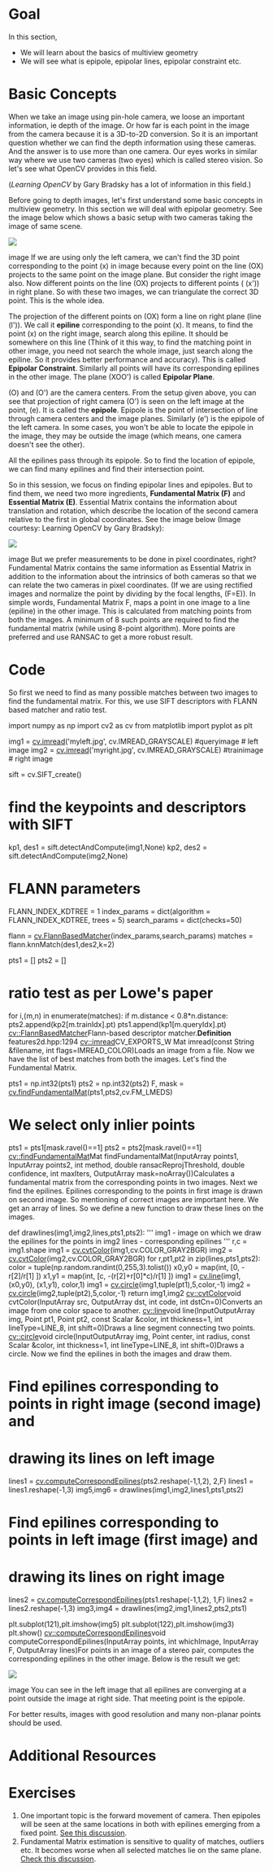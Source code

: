 
# Goal

In this section,

* We will learn about the basics of multiview geometry
* We will see what is epipole, epipolar lines, epipolar constraint etc.

# Basic Concepts

When we take an image using pin-hole camera, we loose an important information, ie depth of the image. Or how far is each point in the image from the camera because it is a 3D-to-2D conversion. So it is an important question whether we can find the depth information using these cameras. And the answer is to use more than one camera. Our eyes works in similar way where we use two cameras (two eyes) which is called stereo vision. So let's see what OpenCV provides in this field.

(*Learning OpenCV* by Gary Bradsky has a lot of information in this field.)

Before going to depth images, let's first understand some basic concepts in multiview geometry. In this section we will deal with epipolar geometry. See the image below which shows a basic setup with two cameras taking the image of same scene.

![](../../epipolar.jpg)

image
If we are using only the left camera, we can't find the 3D point corresponding to the point \(x\) in image because every point on the line \(OX\) projects to the same point on the image plane. But consider the right image also. Now different points on the line \(OX\) projects to different points ( \(x'\)) in right plane. So with these two images, we can triangulate the correct 3D point. This is the whole idea.

The projection of the different points on \(OX\) form a line on right plane (line \(l'\)). We call it **epiline** corresponding to the point \(x\). It means, to find the point \(x\) on the right image, search along this epiline. It should be somewhere on this line (Think of it this way, to find the matching point in other image, you need not search the whole image, just search along the epiline. So it provides better performance and accuracy). This is called **Epipolar Constraint**. Similarly all points will have its corresponding epilines in the other image. The plane \(XOO'\) is called **Epipolar Plane**.

\(O\) and \(O'\) are the camera centers. From the setup given above, you can see that projection of right camera \(O'\) is seen on the left image at the point, \(e\). It is called the **epipole**. Epipole is the point of intersection of line through camera centers and the image planes. Similarly \(e'\) is the epipole of the left camera. In some cases, you won't be able to locate the epipole in the image, they may be outside the image (which means, one camera doesn't see the other).

All the epilines pass through its epipole. So to find the location of epipole, we can find many epilines and find their intersection point.

So in this session, we focus on finding epipolar lines and epipoles. But to find them, we need two more ingredients, **Fundamental Matrix (F)** and **Essential Matrix (E)**. Essential Matrix contains the information about translation and rotation, which describe the location of the second camera relative to the first in global coordinates. See the image below (Image courtesy: Learning OpenCV by Gary Bradsky):

![](../../essential_matrix.jpg)

image
But we prefer measurements to be done in pixel coordinates, right? Fundamental Matrix contains the same information as Essential Matrix in addition to the information about the intrinsics of both cameras so that we can relate the two cameras in pixel coordinates. (If we are using rectified images and normalize the point by dividing by the focal lengths, \(F=E\)). In simple words, Fundamental Matrix F, maps a point in one image to a line (epiline) in the other image. This is calculated from matching points from both the images. A minimum of 8 such points are required to find the fundamental matrix (while using 8-point algorithm). More points are preferred and use RANSAC to get a more robust result.

# Code

So first we need to find as many possible matches between two images to find the fundamental matrix. For this, we use SIFT descriptors with FLANN based matcher and ratio test. 

import numpy as np
import cv2 as cv
from matplotlib import pyplot as plt

img1 = [cv.imread](../../d4/da8/group__imgcodecs.html#gab32ee19e22660912565f8140d0f675a8 "../../d4/da8/group__imgcodecs.html#gab32ee19e22660912565f8140d0f675a8")('myleft.jpg', cv.IMREAD\_GRAYSCALE) #queryimage # left image
img2 = [cv.imread](../../d4/da8/group__imgcodecs.html#gab32ee19e22660912565f8140d0f675a8 "../../d4/da8/group__imgcodecs.html#gab32ee19e22660912565f8140d0f675a8")('myright.jpg', cv.IMREAD\_GRAYSCALE) #trainimage # right image

sift = cv.SIFT\_create()

# find the keypoints and descriptors with SIFT
kp1, des1 = sift.detectAndCompute(img1,None)
kp2, des2 = sift.detectAndCompute(img2,None)

# FLANN parameters
FLANN\_INDEX\_KDTREE = 1
index\_params = dict(algorithm = FLANN\_INDEX\_KDTREE, trees = 5)
search\_params = dict(checks=50)

flann = [cv.FlannBasedMatcher](../../dc/de2/classcv_1_1FlannBasedMatcher.html "../../dc/de2/classcv_1_1FlannBasedMatcher.html")(index\_params,search\_params)
matches = flann.knnMatch(des1,des2,k=2)

pts1 = []
pts2 = []

# ratio test as per Lowe's paper
for i,(m,n) in enumerate(matches):
 if m.distance < 0.8\*n.distance:
 pts2.append(kp2[m.trainIdx].pt)
 pts1.append(kp1[m.queryIdx].pt)
[cv::FlannBasedMatcher](../../dc/de2/classcv_1_1FlannBasedMatcher.html "../../dc/de2/classcv_1_1FlannBasedMatcher.html")Flann-based descriptor matcher.**Definition** features2d.hpp:1294
[cv::imread](../../d4/da8/group__imgcodecs.html#gab32ee19e22660912565f8140d0f675a8 "../../d4/da8/group__imgcodecs.html#gab32ee19e22660912565f8140d0f675a8")CV\_EXPORTS\_W Mat imread(const String &filename, int flags=IMREAD\_COLOR)Loads an image from a file.
 Now we have the list of best matches from both the images. Let's find the Fundamental Matrix. 

pts1 = np.int32(pts1)
pts2 = np.int32(pts2)
F, mask = [cv.findFundamentalMat](../../d9/d0c/group__calib3d.html#ga59b0d57f46f8677fb5904294a23d404a "../../d9/d0c/group__calib3d.html#ga59b0d57f46f8677fb5904294a23d404a")(pts1,pts2,cv.FM\_LMEDS)

# We select only inlier points
pts1 = pts1[mask.ravel()==1]
pts2 = pts2[mask.ravel()==1]
[cv::findFundamentalMat](../../d9/d0c/group__calib3d.html#ga59b0d57f46f8677fb5904294a23d404a "../../d9/d0c/group__calib3d.html#ga59b0d57f46f8677fb5904294a23d404a")Mat findFundamentalMat(InputArray points1, InputArray points2, int method, double ransacReprojThreshold, double confidence, int maxIters, OutputArray mask=noArray())Calculates a fundamental matrix from the corresponding points in two images.
 Next we find the epilines. Epilines corresponding to the points in first image is drawn on second image. So mentioning of correct images are important here. We get an array of lines. So we define a new function to draw these lines on the images. 

def drawlines(img1,img2,lines,pts1,pts2):
 ''' img1 - image on which we draw the epilines for the points in img2
 lines - corresponding epilines '''
 r,c = img1.shape
 img1 = [cv.cvtColor](../../d8/d01/group__imgproc__color__conversions.html#ga397ae87e1288a81d2363b61574eb8cab "../../d8/d01/group__imgproc__color__conversions.html#ga397ae87e1288a81d2363b61574eb8cab")(img1,cv.COLOR\_GRAY2BGR)
 img2 = [cv.cvtColor](../../d8/d01/group__imgproc__color__conversions.html#ga397ae87e1288a81d2363b61574eb8cab "../../d8/d01/group__imgproc__color__conversions.html#ga397ae87e1288a81d2363b61574eb8cab")(img2,cv.COLOR\_GRAY2BGR)
 for r,pt1,pt2 in zip(lines,pts1,pts2):
 color = tuple(np.random.randint(0,255,3).tolist())
 x0,y0 = map(int, [0, -r[2]/r[1] ])
 x1,y1 = map(int, [c, -(r[2]+r[0]\*c)/r[1] ])
 img1 = [cv.line](../../d6/d6e/group__imgproc__draw.html#ga7078a9fae8c7e7d13d24dac2520ae4a2 "../../d6/d6e/group__imgproc__draw.html#ga7078a9fae8c7e7d13d24dac2520ae4a2")(img1, (x0,y0), (x1,y1), color,1)
 img1 = [cv.circle](../../d6/d6e/group__imgproc__draw.html#gaf10604b069374903dbd0f0488cb43670 "../../d6/d6e/group__imgproc__draw.html#gaf10604b069374903dbd0f0488cb43670")(img1,tuple(pt1),5,color,-1)
 img2 = [cv.circle](../../d6/d6e/group__imgproc__draw.html#gaf10604b069374903dbd0f0488cb43670 "../../d6/d6e/group__imgproc__draw.html#gaf10604b069374903dbd0f0488cb43670")(img2,tuple(pt2),5,color,-1)
 return img1,img2
[cv::cvtColor](../../d8/d01/group__imgproc__color__conversions.html#ga397ae87e1288a81d2363b61574eb8cab "../../d8/d01/group__imgproc__color__conversions.html#ga397ae87e1288a81d2363b61574eb8cab")void cvtColor(InputArray src, OutputArray dst, int code, int dstCn=0)Converts an image from one color space to another.
[cv::line](../../d6/d6e/group__imgproc__draw.html#ga7078a9fae8c7e7d13d24dac2520ae4a2 "../../d6/d6e/group__imgproc__draw.html#ga7078a9fae8c7e7d13d24dac2520ae4a2")void line(InputOutputArray img, Point pt1, Point pt2, const Scalar &color, int thickness=1, int lineType=LINE\_8, int shift=0)Draws a line segment connecting two points.
[cv::circle](../../d6/d6e/group__imgproc__draw.html#gaf10604b069374903dbd0f0488cb43670 "../../d6/d6e/group__imgproc__draw.html#gaf10604b069374903dbd0f0488cb43670")void circle(InputOutputArray img, Point center, int radius, const Scalar &color, int thickness=1, int lineType=LINE\_8, int shift=0)Draws a circle.
 Now we find the epilines in both the images and draw them. 

# Find epilines corresponding to points in right image (second image) and
# drawing its lines on left image
lines1 = [cv.computeCorrespondEpilines](../../d9/d0c/group__calib3d.html#ga19e3401c94c44b47c229be6e51d158b7 "../../d9/d0c/group__calib3d.html#ga19e3401c94c44b47c229be6e51d158b7")(pts2.reshape(-1,1,2), 2,F)
lines1 = lines1.reshape(-1,3)
img5,img6 = drawlines(img1,img2,lines1,pts1,pts2)

# Find epilines corresponding to points in left image (first image) and
# drawing its lines on right image
lines2 = [cv.computeCorrespondEpilines](../../d9/d0c/group__calib3d.html#ga19e3401c94c44b47c229be6e51d158b7 "../../d9/d0c/group__calib3d.html#ga19e3401c94c44b47c229be6e51d158b7")(pts1.reshape(-1,1,2), 1,F)
lines2 = lines2.reshape(-1,3)
img3,img4 = drawlines(img2,img1,lines2,pts2,pts1)

plt.subplot(121),plt.imshow(img5)
plt.subplot(122),plt.imshow(img3)
plt.show()
[cv::computeCorrespondEpilines](../../d9/d0c/group__calib3d.html#ga19e3401c94c44b47c229be6e51d158b7 "../../d9/d0c/group__calib3d.html#ga19e3401c94c44b47c229be6e51d158b7")void computeCorrespondEpilines(InputArray points, int whichImage, InputArray F, OutputArray lines)For points in an image of a stereo pair, computes the corresponding epilines in the other image.
 Below is the result we get:

![](../../epiresult.jpg)

image
You can see in the left image that all epilines are converging at a point outside the image at right side. That meeting point is the epipole.

For better results, images with good resolution and many non-planar points should be used.

# Additional Resources

# Exercises

1. One important topic is the forward movement of camera. Then epipoles will be seen at the same locations in both with epilines emerging from a fixed point. [See this discussion](http://answers.opencv.org/question/17912/location-of-epipole/ "http://answers.opencv.org/question/17912/location-of-epipole/").
2. Fundamental Matrix estimation is sensitive to quality of matches, outliers etc. It becomes worse when all selected matches lie on the same plane. [Check this discussion](http://answers.opencv.org/question/18125/epilines-not-correct/ "http://answers.opencv.org/question/18125/epilines-not-correct/").

